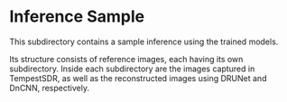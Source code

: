 # Inference Sample

This subdirectory contains a sample inference using the trained models.

Its structure consists of reference images, each having its own subdirectory. Inside each subdirectory are the images captured in TempestSDR, as well as the reconstructed images using DRUNet and DnCNN, respectively.
